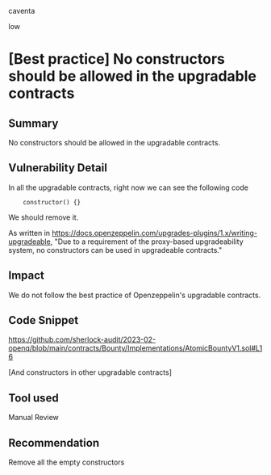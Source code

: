 caventa

low

# [Best practice] No constructors should be allowed in the upgradable contracts

## Summary
No constructors should be allowed in the upgradable contracts.

## Vulnerability Detail
In all the upgradable contracts, right now we can see the following code

```solidity
    constructor() {}
```    

We should remove it. 

As written in https://docs.openzeppelin.com/upgrades-plugins/1.x/writing-upgradeable, "Due to a requirement of the proxy-based upgradeability system, no constructors can be used in upgradeable contracts."

## Impact
We do not follow the best practice of Openzeppelin's upgradable contracts.

## Code Snippet
https://github.com/sherlock-audit/2023-02-openq/blob/main/contracts/Bounty/Implementations/AtomicBountyV1.sol#L16

[And constructors in other upgradable contracts]

## Tool used
Manual Review

## Recommendation
Remove all the empty constructors